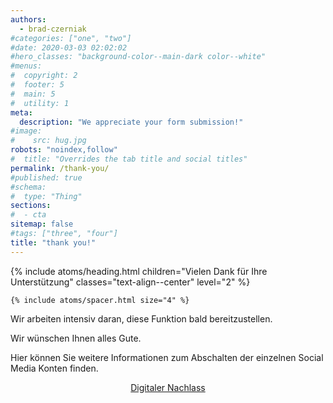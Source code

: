 ```yaml
---
authors:
  - brad-czerniak
#categories: ["one", "two"]
#date: 2020-03-03 02:02:02
#hero_classes: "background-color--main-dark color--white"
#menus:
#  copyright: 2
#  footer: 5
#  main: 5
#  utility: 1
meta:
  description: "We appreciate your form submission!"
#image:
#    src: hug.jpg
robots: "noindex,follow"
#  title: "Overrides the tab title and social titles"
permalink: /thank-you/
#published: true
#schema:
#  type: "Thing"
sections:
#  - cta
sitemap: false
#tags: ["three", "four"]
title: "thank you!"
---
```



<div class="layout--stripe">
    {% include atoms/heading.html
      children="Vielen Dank für Ihre Unterstützung"
      classes="text-align--center"
      level="2"
    %}

    {% include atoms/spacer.html size="4" %}


<div class="display--flex layout--row justify-content--center">
<aside class="display--flex flex-direction--column justify-content--center">
<p> Wir arbeiten intensiv daran, diese Funktion bald bereitzustellen.  </p>
<p> Wir wünschen Ihnen alles Gute. </p>
<p> Hier können Sie weitere Informationen zum Abschalten der einzelnen Social Media Konten finden.</p>
<p align="center">
<a class="button cta" href="https://blog.emmalife.ch/digitaler-nachlass-social-media">Digitaler Nachlass</a>
</p>
</aside>
</div>
</div>

